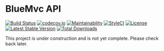 # BlueMvc API

[![Build Status](https://travis-ci.org/themichaelhall/bluemvc-api.svg?branch=master)](https://travis-ci.org/themichaelhall/bluemvc-api)
[![codecov.io](https://codecov.io/gh/themichaelhall/bluemvc-api/coverage.svg?branch=master)](https://codecov.io/gh/themichaelhall/bluemvc-api?branch=master)
[![Maintainability](https://api.codeclimate.com/v1/badges/288f8152612f0a442bad/maintainability)](https://codeclimate.com/github/themichaelhall/bluemvc-api/maintainability)
[![StyleCI](https://styleci.io/repos/126730223/shield?style=flat)](https://styleci.io/repos/126730223)
[![License](https://poser.pugx.org/bluemvc/bluemvc-api/license)](https://packagist.org/packages/bluemvc/bluemvc-api)
[![Latest Stable Version](https://poser.pugx.org/bluemvc/bluemvc-api/v/stable)](https://packagist.org/packages/bluemvc/bluemvc-api)
[![Total Downloads](https://poser.pugx.org/bluemvc/bluemvc-api/downloads)](https://packagist.org/packages/bluemvc/bluemvc-api)

This project is under construction and is not yet complete. Please check back later.
